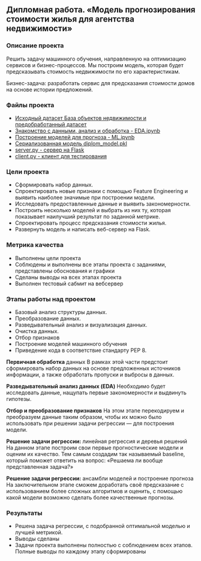 ## Дипломная работа. «Модель прогнозирования стоимости жилья для агентства недвижимости»
### Описание проекта

Решить задачу машинного обучения, направленную на оптимизацию сервисов и бизнес-процессов. Мы построим модель, которая будет предсказывать стоимость недвижимости по его характеристикам.

Бизнес-задача: разработать сервис для предсказания стоимости домов на основе истории предложений.

### Файлы проекта
- [Исходный датасет База объектов недвижимости и предобработанный датасет](https://drive.google.com/drive/folders/1i5vp9yI2d5tSYnUcON08pWdN24x-Z3GI?usp=drive_link)
- [Знакомство с данными, анализ и обработка - EDA.ipynb](https://github.com/Tatpraded/DS_1017_Praded/blob/master/%D0%94%D0%98%D0%9F%D0%9B%D0%9E%D0%9C/EDA.ipynb)
- [Построение моделей для прогноза - ML.ipynb](https://github.com/Tatpraded/DS_1017_Praded/blob/master/%D0%94%D0%98%D0%9F%D0%9B%D0%9E%D0%9C/ML.ipynb)
- [Сериализованная модель diplom_model.pkl](https://github.com/Tatpraded/DS_1017_Praded/blob/master/%D0%94%D0%98%D0%9F%D0%9B%D0%9E%D0%9C/diplom_model.pkl)
- [server.py - сервер на Flask](https://github.com/Tatpraded/DS_1017_Praded/blob/master/%D0%94%D0%98%D0%9F%D0%9B%D0%9E%D0%9C/server.py)
- [client.py - клиент для тестирования](https://github.com/Tatpraded/DS_1017_Praded/blob/master/%D0%94%D0%98%D0%9F%D0%9B%D0%9E%D0%9C/client.py)

### Цели проекта

- Сформировать набор данных.
- Спроектировать новые признаки с помощью Feature Engineering и выявить наиболее значимые при построении модели.
- Исследовать предоставленные данные и выявить закономерности.
- Построить несколько моделей и выбрать из них ту, которая показывает наилучший результат по заданной метрике.
- Спроектировать процесс предсказания стоимости жилья.
- Развернуть модель и написать веб-сервер на Flask.

### Метрика качества

- Выполнены цели проекта
- Соблюдены и выполнены все этапы проекта с заданиями, представлены обоснования и графики
- Сделаны выводы на всех этапах проекта
- Выполнен тестовый сабмит на вебсервер

### Этапы работы над проектом

- Базовый анализ структуры данных.
- Преобразование данных.
- Разведывательный анализ и визуализация данных.
- Очистка данных.
- Отбор признаков
- Построение моделей машинного обучения
- Приведение кода в соответствие стандарту PEP 8.

**Первичная обработка** данных В рамках этой части предстоит сформировать набор данных на основе предложенных источников информации, а также обработать пропуски и выбросы в данных.

**Разведывательный анализ данных (EDA)** Необходимо будет исследовать данные, нащупать первые закономерности и выдвинуть гипотезы.

**Отбор и преобразование признаков** На этом этапе перекодируем и преобразуем данные таким образом, чтобы их можно было использовать при решении задачи регрессии — для построения модели.

**Решение задачи регрессии:** линейная регрессия и деревья решений На данном этапе построим свои первые прогностические модели и оценим их качество. Тем самым создадим так называемый baseline, который поможет ответить на вопрос: «Решаема ли вообще представленная задача?»

**Решение задачи регрессии:** ансамбли моделей и построение прогноза На заключительном этапе сможем доработать своё предсказание с использованием более сложных алгоритмов и оценить, с помощью какой модели возможно сделать более качественные прогнозы.

### Результаты

- Решена задача регрессии, с подобранной оптимальной моделью и лучшей метрикой.
- Выводы сделаны
- Задачи проекта выполнены полностью с соблюдением всех этапов. Полные выводы по каждому этапу сформированы